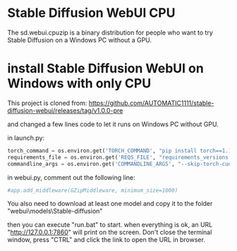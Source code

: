 # Stable Diffusion WebUI CPU

The sd.webui.cpuzip is a binary distribution for people who want to try Stable Diffusion on a Windows PC without a GPU.

# install Stable Diffusion WebUI on Windows with only CPU

 This project is cloned from:
 https://github.com/AUTOMATIC1111/stable-diffusion-webui/releases/tag/v1.0.0-pre

 and changed a few lines code to let it runs on Windows PC without GPU.

in launch.py:
```python
torch_command = os.environ.get('TORCH_COMMAND', "pip install torch==1.13.1  torchvision==0.14.1  --index-url https://download.pytorch.org/whl/cpu")
requirements_file = os.environ.get('REQS_FILE', "requirements_versions.txt")
commandline_args = os.environ.get('COMMANDLINE_ARGS', "--skip-torch-cuda-test  --disable-nan-check  --no-half --precision full --use-cpu all")
```
in webui.py, comment out the following line:
```python
#app.add_middleware(GZipMiddleware, minimum_size=1000)
``` 


You also need to download at least one model and copy it to the folder "webui\models\Stable-diffusion"

then you can execute "run.bat" to start.
when everything is ok, an URL "http://127.0.0.1:7860" will print on the screen. Don't close the terminal window, press "CTRL" and click the link to open the URL in browser.

